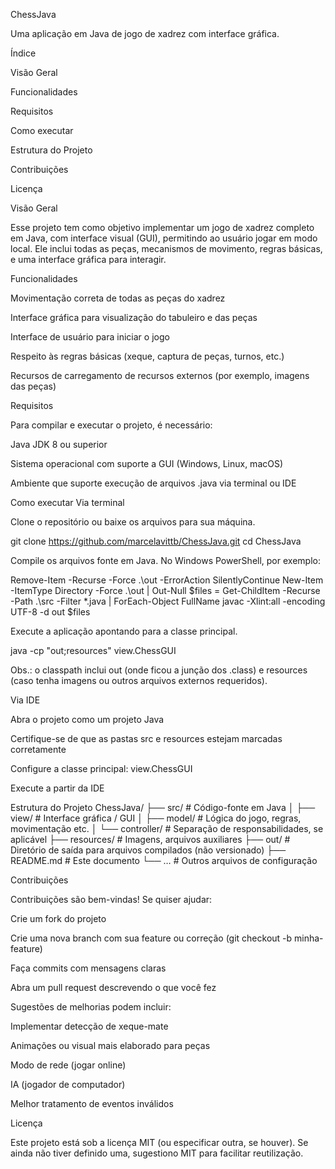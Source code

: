 ChessJava

Uma aplicação em Java de jogo de xadrez com interface gráfica.

Índice

Visão Geral

Funcionalidades

Requisitos

Como executar

Estrutura do Projeto

Contribuições

Licença

Visão Geral

Esse projeto tem como objetivo implementar um jogo de xadrez completo em Java, com interface visual (GUI), permitindo ao usuário jogar em modo local. Ele inclui todas as peças, mecanismos de movimento, regras básicas, e uma interface gráfica para interagir.

Funcionalidades

Movimentação correta de todas as peças do xadrez

Interface gráfica para visualização do tabuleiro e das peças

Interface de usuário para iniciar o jogo

Respeito às regras básicas (xeque, captura de peças, turnos, etc.)

Recursos de carregamento de recursos externos (por exemplo, imagens das peças)

Requisitos

Para compilar e executar o projeto, é necessário:

Java JDK 8 ou superior

Sistema operacional com suporte a GUI (Windows, Linux, macOS)

Ambiente que suporte execução de arquivos .java via terminal ou IDE

Como executar
Via terminal

Clone o repositório ou baixe os arquivos para sua máquina.

git clone https://github.com/marcelavittb/ChessJava.git
cd ChessJava


Compile os arquivos fonte em Java.
No Windows PowerShell, por exemplo:

Remove-Item -Recurse -Force .\out -ErrorAction SilentlyContinue
New-Item -ItemType Directory -Force .\out | Out-Null
$files = Get-ChildItem -Recurse -Path .\src -Filter *.java | ForEach-Object FullName
javac -Xlint:all -encoding UTF-8 -d out $files


Execute a aplicação apontando para a classe principal.

java -cp "out;resources" view.ChessGUI


Obs.: o classpath inclui out (onde ficou a junção dos .class) e resources (caso tenha imagens ou outros arquivos externos requeridos).

Via IDE

Abra o projeto como um projeto Java

Certifique-se de que as pastas src e resources estejam marcadas corretamente

Configure a classe principal: view.ChessGUI

Execute a partir da IDE

Estrutura do Projeto
ChessJava/
├── src/                # Código-fonte em Java
│   ├── view/           # Interface gráfica / GUI
│   ├── model/          # Lógica do jogo, regras, movimentação etc.
│   └── controller/     # Separação de responsabilidades, se aplicável
├── resources/          # Imagens, arquivos auxiliares
├── out/                # Diretório de saída para arquivos compilados (não versionado)
├── README.md           # Este documento
└── …                   # Outros arquivos de configuração

Contribuições

Contribuições são bem-vindas! Se quiser ajudar:

Crie um fork do projeto

Crie uma nova branch com sua feature ou correção (git checkout -b minha-feature)

Faça commits com mensagens claras

Abra um pull request descrevendo o que você fez

Sugestões de melhorias podem incluir:

Implementar detecção de xeque-mate

Animações ou visual mais elaborado para peças

Modo de rede (jogar online)

IA (jogador de computador)

Melhor tratamento de eventos inválidos

Licença

Este projeto está sob a licença MIT (ou especificar outra, se houver). Se ainda não tiver definido uma, sugestiono MIT para facilitar reutilização.